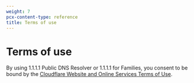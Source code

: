 ```yaml
---
weight: 7
pcx-content-type: reference
title: Terms of use
---
```


# Terms of use

By using 1.1.1.1 Public DNS Resolver or 1.1.1.1 for Families, you consent to be bound by the [Cloudflare Website and Online Services Terms of Use](https://www.cloudflare.com/website-terms/).